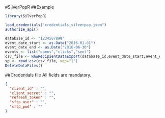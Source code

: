 #SilverPopR
##Example
```R
library(SilverPopR)

load_credentials("credentials_silverpop.json")
authorize_api()

database_id <- "1234567890"
event_date_start <- as.Date("2016-01-01")
event_date_end <- as.Date("2016-06-30")
events <- list("opens","clicks","sent")
csv_file <- RawRecipientDataExport(database_id,event_date_start,event_date_end,events)
sp <- read.csv(csv_file, sep="|")
DeleteDataFiles()
```
##Credentials file
All fields are mandatory.
```json
{
  "client_id" : "",
  "client_secret" : "",
  "refresh_token" : "",
  "sftp_user" : "",
  "sftp_pwd" : ""
}
```